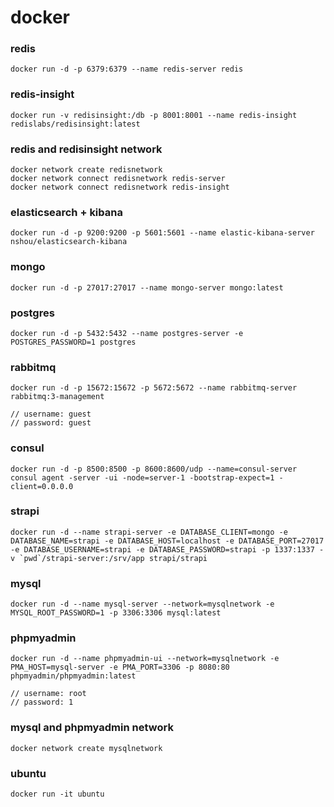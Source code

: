 # docker

### redis
```
docker run -d -p 6379:6379 --name redis-server redis
```

### redis-insight
```
docker run -v redisinsight:/db -p 8001:8001 --name redis-insight redislabs/redisinsight:latest
```

### redis and redisinsight network 
```
docker network create redisnetwork
docker network connect redisnetwork redis-server
docker network connect redisnetwork redis-insight
```

### elasticsearch + kibana
```
docker run -d -p 9200:9200 -p 5601:5601 --name elastic-kibana-server nshou/elasticsearch-kibana
```

### mongo
```
docker run -d -p 27017:27017 --name mongo-server mongo:latest
```

### postgres
```
docker run -d -p 5432:5432 --name postgres-server -e POSTGRES_PASSWORD=1 postgres
```

### rabbitmq
```
docker run -d -p 15672:15672 -p 5672:5672 --name rabbitmq-server rabbitmq:3-management

// username: guest
// password: guest
```

### consul
```
docker run -d -p 8500:8500 -p 8600:8600/udp --name=consul-server consul agent -server -ui -node=server-1 -bootstrap-expect=1 -client=0.0.0.0
```

### strapi
```
docker run -d --name strapi-server -e DATABASE_CLIENT=mongo -e DATABASE_NAME=strapi -e DATABASE_HOST=localhost -e DATABASE_PORT=27017 -e DATABASE_USERNAME=strapi -e DATABASE_PASSWORD=strapi -p 1337:1337 -v `pwd`/strapi-server:/srv/app strapi/strapi
```

### mysql
```
docker run -d --name mysql-server --network=mysqlnetwork -e MYSQL_ROOT_PASSWORD=1 -p 3306:3306 mysql:latest
```

### phpmyadmin
```
docker run -d --name phpmyadmin-ui --network=mysqlnetwork -e PMA_HOST=mysql-server -e PMA_PORT=3306 -p 8080:80 phpmyadmin/phpmyadmin:latest

// username: root
// password: 1
```

### mysql and phpmyadmin network 
```
docker network create mysqlnetwork
```

### ubuntu
```
docker run -it ubuntu
```